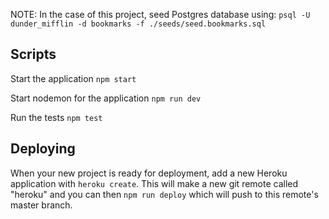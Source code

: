 NOTE: In the case of this project, seed Postgres database using: `psql -U dunder_mifflin -d bookmarks -f ./seeds/seed.bookmarks.sql `

## Scripts

Start the application `npm start`

Start nodemon for the application `npm run dev`

Run the tests `npm test`

## Deploying

When your new project is ready for deployment, add a new Heroku application with `heroku create`. This will make a new git remote called "heroku" and you can then `npm run deploy` which will push to this remote's master branch.
